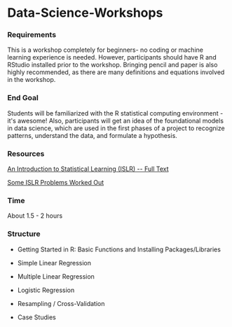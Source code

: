 # Data-Science-Workshops

### Requirements

This is a workshop completely for beginners- no coding or machine learning experience is needed. However, participants should have R and RStudio installed prior to the workshop. Bringing pencil and paper is also highly recommended, as there are many definitions and equations involved in the workshop.

### End Goal

Students will be familiarized with the R statistical computing environment - it's awesome! Also, participants will get an idea of the foundational models in data science, which are used in the first phases of a project to recognize patterns, understand the data, and formulate a hypothesis.

### Resources

<a href="https://www-bcf.usc.edu/~gareth/ISL/">An Introduction to Statistical Learning (ISLR) -- Full Text</a>

<a href="https://github.com/diramputri/Intro-To-Statistical-Learning">Some ISLR Problems Worked Out</a>

### Time

About 1.5 - 2 hours

### Structure

* Getting Started in R: Basic Functions and Installing Packages/Libraries

* Simple Linear Regression

* Multiple Linear Regression

* Logistic Regression

* Resampling / Cross-Validation

* Case Studies

